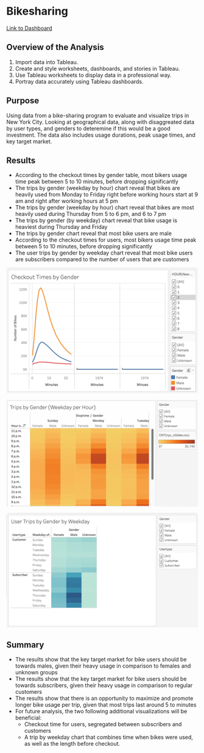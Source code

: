 # Bikesharing

[Link to Dashboard](https://public.tableau.com/app/profile/sheela.tookhy)

## Overview of the Analysis
  1.  Import data into Tableau.
  2.  Create and style worksheets, dashboards, and stories in Tableau.
  3.  Use Tableau worksheets to display data in a professional way.
  4.  Portray data accurately using Tableau dashboards.

## Purpose

   Using data from a bike-sharing program to evaluate and visualize trips in New York City. Looking at geographical data, along with disaggreated data by user types, and genders to deteremine if this would be a good investment. The data also includes usage durations, peak usage times, and key target market. 

## Results

  *   According to the checkout times by gender table, most bikers usage time peak between 5 to 10 minutes, before dropping significantly
  *   The trips by gender (weekday by hour) chart reveal that bikes are heavily used from Monday to Friday right before working hours start at 9 am and right after working hours at 5 pm
  *   The trips by gender (weekday by hour) chart reveal that bikes are most heavily used during Thursday from 5 to 6 pm, and 6 to 7 pm
  *   The trips by gender (by weekday) chart reveal that bike usage is heaviest during Thursday and Friday
  *   The trips by gender chart reveal that most bike users are male
  *   According to the checkout times for users, most bikers usage time peak between 5 to 10 minutes, before dropping significantly
  *   The user trips by gender by weekday chart reveal that most bike users are subscribers compared to the number of users that are customers

![This is an image](https://github.com/Stookhy/Bikesharing/blob/main/Checkout%20Times%20by%20Gender.png?raw=true)

![This is an image](https://github.com/Stookhy/Bikesharing/blob/main/Trips%20by%20Gender%20(Weekday%20per%20Hour).png?raw=true)

![This is an image](https://github.com/Stookhy/Bikesharing/blob/main/User%20Trips%20by%20Gender%20by%20Weekday.png?raw=true)

## Summary

  *   The results show that the key target market for bike users should be towards males, given their heavy usage in comparison to females and unknown groups
  *   The results show that the key target market for bike users should be towards subscribers, given their heavy usage in comparison to regular customers
  *   The results show that there is an opportunity to maximize and promote longer bike usage per trip, given that most trips last around 5 to minutes
  *   For future analysis, the two following additional visualizations will be beneficial:
        *   Checkout time for users, segregated between subscribers and customers
        *   A trip by weekday chart that combines time when bikes were used, as well as the length before checkout.

